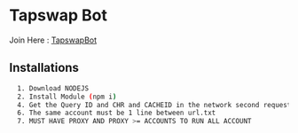 
# Tapswap Bot
Join Here : [TapswapBot](https://t.me/tapswap_bot?start=r_6207516098)

## Installations

```bash
  1. Download NODEJS
  2. Install Module (npm i)
  4. Get the Query ID and CHR and CACHEID in the network second request Login  (payload section) put it in url.txt format cacheId|chr|queryid
  6. The same account must be 1 line between url.txt
  7. MUST HAVE PROXY AND PROXY >= ACCOUNTS TO RUN ALL ACCOUNT
```
